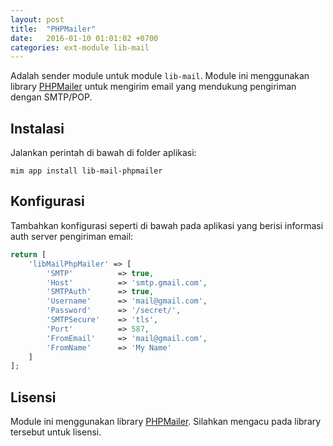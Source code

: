 ```yaml
---
layout: post
title:  "PHPMailer"
date:   2016-01-10 01:01:02 +0700
categories: ext-module lib-mail
---
```


Adalah sender module untuk module `lib-mail`. Module ini menggunakan
library [PHPMailer](https://github.com/PHPMailer/PHPMailer) untuk
mengirim email yang mendukung pengiriman dengan SMTP/POP.

## Instalasi

Jalankan perintah di bawah di folder aplikasi:

```
mim app install lib-mail-phpmailer
```

## Konfigurasi

Tambahkan konfigurasi seperti di bawah pada aplikasi yang berisi informasi
auth server pengiriman email:

```php
return [
    'libMailPhpMailer' => [
        'SMTP'          => true,
        'Host'          => 'smtp.gmail.com',
        'SMTPAuth'      => true,
        'Username'      => 'mail@gmail.com',
        'Password'      => '/secret/',
        'SMTPSecure'    => 'tls',
        'Port'          => 587,
        'FromEmail'     => 'mail@gmail.com',
        'FromName'      => 'My Name'
    ]
];
```

## Lisensi

Module ini menggunakan library [PHPMailer](https://github.com/PHPMailer/PHPMailer).
Silahkan mengacu pada library tersebut untuk lisensi.